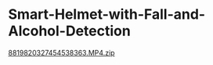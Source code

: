 # Smart-Helmet-with-Fall-and-Alcohol-Detection

[8819820327454538363.MP4.zip](https://github.com/user-attachments/files/16564459/8819820327454538363.MP4.zip)
